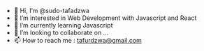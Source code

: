 - 👋 Hi, I’m @sudo-tafadzwa
- 👀 I’m interested in Web Development with Javascript and React
- 🌱 I’m currently learning Javascript
- 💞️ I’m looking to collaborate on ...
- 📫 How to reach me : tafurdzwa@gmail.com

<!---
sudo-tafadzwa/sudo-tafadzwa is a ✨ special ✨ repository because its `README.md` (this file) appears on your GitHub profile.
You can click the Preview link to take a look at your changes.
--->
